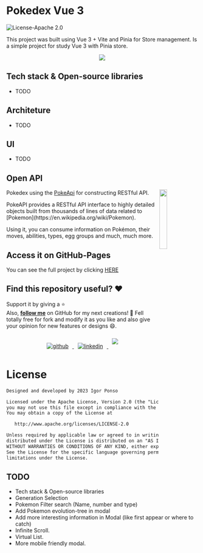 # Pokedex Vue 3
![License-Apache 2.0](https://img.shields.io/badge/License-Apache%202.0-blue.svg)
<p>
This project was built using Vue 3 + Vite and Pinia for Store management.
Is a simple project for study Vue 3 with Pinia store.
</p>

<p align="center">
  <img src="https://user-images.githubusercontent.com/46560949/215300834-7a0948c8-1700-404b-873d-3760d992e839.gif"/>
</p>


## Tech stack & Open-source libraries
* TODO

## Architeture
* TODO

## UI
* TODO

## Open API

<img src="https://user-images.githubusercontent.com/46560949/215301737-a99fb04d-d981-4027-9304-e45f2506a2da.png" align="right" width="20%"/>

<p>Pokedex using the  <a href="https://pokeapi.co/" target="_blank">PokeApi</a> for constructing RESTful API.</p>
<p>PokeAPI provides a RESTful API interface to highly detailed objects built from thousands of lines of data related to [Pokemon](https://en.wikipedia.org/wiki/Pokemon). </p>
<p>
Using it, you can consume information on Pokémon, their moves, abilities, types, egg groups and much, much more.
</p>



## Access it on GitHub-Pages
You can see the full project by clicking <a href="https://igor-ponso.github.io/Pokedex-vue/" target="_blank">HERE</a>



## Find this repository useful? :heart:
Support it by giving a :star: <br>
Also, __[follow me](https://github.com/igor-ponso)__ on GitHub for my next creations! 🤩
Fell totally free for fork and modify it as you like and also give your opinion for new features or designs :smile:.

<p align="center">
<a href="https://github.com/igor-ponso" target="_blank">
<img style="margin: 10px" src="https://img.shields.io/badge/github-%2324292e.svg?&style=for-the-badge&logo=github&logoColor=white" alt="github"/>
</a>
<a href="https://linkedin.com/in/igorponso" target="_blank">
<img style="margin: 10px" src="https://img.shields.io/badge/linkedin-%231E77B5.svg?&style=for-the-badge&logo=linkedin&logoColor=white" alt="linkedin"/>
</a>
<a href = "mailto:igorponso07@gmail.com"><img style="margin: 10px" src="https://img.shields.io/badge/Gmail-D14836?style=for-the-badge&logo=gmail&logoColor=white" target="_blank"></a>
</p>

# License
```xml
Designed and developed by 2023 Igor Ponso

Licensed under the Apache License, Version 2.0 (the "License");
you may not use this file except in compliance with the License.
You may obtain a copy of the License at

   http://www.apache.org/licenses/LICENSE-2.0

Unless required by applicable law or agreed to in writing, software
distributed under the License is distributed on an "AS IS" BASIS,
WITHOUT WARRANTIES OR CONDITIONS OF ANY KIND, either express or implied.
See the License for the specific language governing permissions and
limitations under the License.
```


## TODO
* Tech stack & Open-source libraries
* Generation Selection
* Pokemon Filter search (Name, number and type)
* Add Pokemon evolution-tree in modal
* Add more interesting information in Modal (like first appear or where to catch)
* Infinite Scroll.
* Virtual List.
* More mobile friendly modal.

